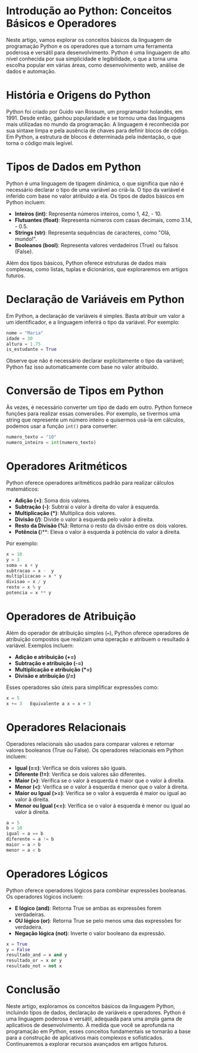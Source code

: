
# Introdução ao Python: Conceitos Básicos e Operadores

Neste artigo, vamos explorar os conceitos básicos da linguagem de programação Python e os operadores que a tornam uma ferramenta poderosa e versátil para desenvolvimento. Python é uma linguagem de alto nível conhecida por sua simplicidade e legibilidade, o que a torna uma escolha popular em várias áreas, como desenvolvimento web, análise de dados e automação.

# História e Origens do Python

Python foi criado por Guido van Rossum, um programador holandês, em 1991. Desde então, ganhou popularidade e se tornou uma das linguagens mais utilizadas no mundo da programação. A linguagem é reconhecida por sua sintaxe limpa e pela ausência de chaves para definir blocos de código. Em Python, a estrutura de blocos é determinada pela indentação, o que torna o código mais legível.

# Tipos de Dados em Python

Python é uma linguagem de tipagem dinâmica, o que significa que não é necessário declarar o tipo de uma variável ao criá-la. O tipo da variável é inferido com base no valor atribuído a ela. Os tipos de dados básicos em Python incluem:

-  **Inteiros (int)**: Representa números inteiros, como 1, 42, - 10.
-  **Flutuantes (float)**: Representa números com casas decimais, como 3.14, - 0.5.
-  **Strings (str)**: Representa sequências de caracteres, como \"Olá, mundo!\".
-  **Booleanos (bool)**: Representa valores verdadeiros (True) ou falsos (False).

Além dos tipos básicos, Python oferece estruturas de dados mais complexas, como listas, tuplas e dicionários, que exploraremos em artigos futuros.

# Declaração de Variáveis em Python

Em Python, a declaração de variáveis é simples. Basta atribuir um valor a um identificador, e a linguagem inferirá o tipo da variável. Por exemplo:

```python
nome = "Maria"
idade = 30
altura = 1.75
is_estudante = True
```

Observe que não é necessário declarar explicitamente o tipo da variável; Python faz isso automaticamente com base no valor atribuído.

# Conversão de Tipos em Python

Às vezes, é necessário converter um tipo de dado em outro. Python fornece funções para realizar essas conversões. Por exemplo, se tivermos uma string que represente um número inteiro e quisermos usá-la em cálculos, podemos usar a função `int()` para converter:

```python
numero_texto = "10"
numero_inteiro = int(numero_texto)
```

# Operadores Aritméticos

Python oferece operadores aritméticos padrão para realizar cálculos matemáticos:

-  **Adição (+)**: Soma dois valores.
-  **Subtração (-)**: Subtrai o valor à direita do valor à esquerda.
-  **Multiplicação (*)**: Multiplica dois valores.
-  **Divisão (/)**: Divide o valor à esquerda pelo valor à direita.
-  **Resto da Divisão (%)**: Retorna o resto da divisão entre os dois valores.
-  **Potência (**)**: Eleva o valor à esquerda à potência do valor à direita.

Por exemplo:

```python
x = 10
y = 3
soma = x + y
subtracao = x -  y
multiplicacao = x * y
divisao = x / y
resto = x % y
potencia = x ** y
```

# Operadores de Atribuição

Além do operador de atribuição simples (`=`), Python oferece operadores de atribuição compostos que realizam uma operação e atribuem o resultado à variável. Exemplos incluem:

-  **Adição e atribuição (+=)**
-  **Subtração e atribuição (-=)**
-  **Multiplicação e atribuição (*=)**
-  **Divisão e atribuição (/=)**

Esses operadores são úteis para simplificar expressões como:

```python
x = 5
x += 3   Equivalente a x = x + 3
```

# Operadores Relacionais

Operadores relacionais são usados para comparar valores e retornar valores booleanos (True ou False). Os operadores relacionais em Python incluem:

-  **Igual (==)**: Verifica se dois valores são iguais.
-  **Diferente (!=)**: Verifica se dois valores são diferentes.
-  **Maior (>)**: Verifica se o valor à esquerda é maior que o valor à direita.
-  **Menor (<)**: Verifica se o valor à esquerda é menor que o valor à direita.
-  **Maior ou Igual (>=)**: Verifica se o valor à esquerda é maior ou igual ao valor à direita.
-  **Menor ou Igual (<=)**: Verifica se o valor à esquerda é menor ou igual ao valor à direita.

```python
a = 5
b = 10
igual = a == b
diferente = a != b
maior = a > b
menor = a < b
```

# Operadores Lógicos

Python oferece operadores lógicos para combinar expressões booleanas. Os operadores lógicos incluem:

-  **E lógico (and)**: Retorna True se ambas as expressões forem verdadeiras.
-  **OU lógico (or)**: Retorna True se pelo menos uma das expressões for verdadeira.
-  **Negação lógica (not)**: Inverte o valor booleano da expressão.

```python
x = True
y = False
resultado_and = x and y
resultado_or = x or y
resultado_not = not x
```

# Conclusão

Neste artigo, exploramos os conceitos básicos da linguagem Python, incluindo tipos de dados, declaração de variáveis e operadores. Python é uma linguagem poderosa e versátil, adequada para uma ampla gama de aplicativos de desenvolvimento. À medida que você se aprofunda na programação em Python, esses conceitos fundamentais se tornarão a base para a construção de aplicativos mais complexos e sofisticados. Continuaremos a explorar recursos avançados em artigos futuros.
 

